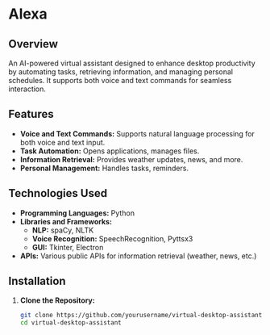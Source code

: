 # Alexa

## Overview

An AI-powered virtual assistant designed to enhance desktop productivity by automating tasks, retrieving information, and managing personal schedules. It supports both voice and text commands for seamless interaction.

## Features

- **Voice and Text Commands:** Supports natural language processing for both voice and text input.
- **Task Automation:** Opens applications, manages files.
- **Information Retrieval:** Provides weather updates, news, and more.
- **Personal Management:** Handles tasks, reminders.

## Technologies Used

- **Programming Languages:** Python
- **Libraries and Frameworks:**
  - **NLP:** spaCy, NLTK
  - **Voice Recognition:** SpeechRecognition, Pyttsx3
  - **GUI:** Tkinter, Electron
- **APIs:** Various public APIs for information retrieval (weather, news, etc.)


## Installation

1. **Clone the Repository:**
   ```bash
   git clone https://github.com/yourusername/virtual-desktop-assistant.git
   cd virtual-desktop-assistant
